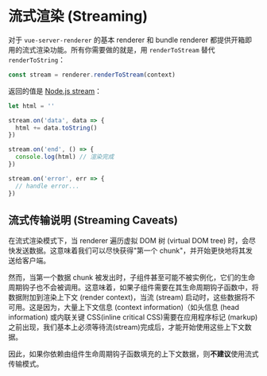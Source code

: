 # 流式渲染 (Streaming)

对于 `vue-server-renderer` 的基本 renderer 和 bundle renderer 都提供开箱即用的流式渲染功能。所有你需要做的就是，用 `renderToStream` 替代 `renderToString`：

``` js
const stream = renderer.renderToStream(context)
```

返回的值是 [Node.js stream](https://nodejs.org/api/stream.html)：

``` js
let html = ''

stream.on('data', data => {
  html += data.toString()
})

stream.on('end', () => {
  console.log(html) // 渲染完成
})

stream.on('error', err => {
  // handle error...
})
```

## 流式传输说明 (Streaming Caveats)

在流式渲染模式下，当 renderer 遍历虚拟 DOM 树 (virtual DOM tree) 时，会尽快发送数据。这意味着我们可以尽快获得"第一个 chunk"，并开始更快地将其发送给客户端。

然而，当第一个数据 chunk 被发出时，子组件甚至可能不被实例化，它们的生命周期钩子也不会被调用。这意味着，如果子组件需要在其生命周期钩子函数中，将数据附加到渲染上下文 (render context)，当流 (stream) 启动时，这些数据将不可用。这是因为，大量上下文信息 (context information)（如头信息 (head information) 或内联关键 CSS(inline critical CSS)需要在应用程序标记 (markup) 之前出现，我们基本上必须等待流(stream)完成后，才能开始使用这些上下文数据。

因此，如果你依赖由组件生命周期钩子函数填充的上下文数据，则**不建议**使用流式传输模式。

